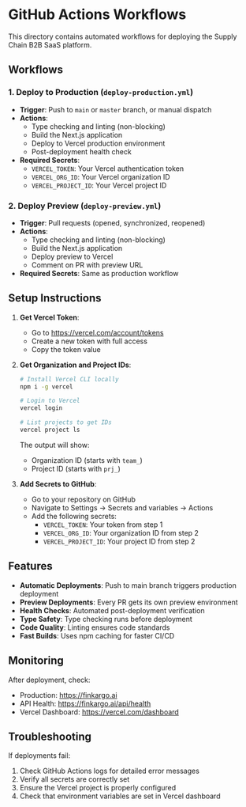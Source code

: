 # GitHub Actions Workflows

This directory contains automated workflows for deploying the Supply Chain B2B SaaS platform.

## Workflows

### 1. Deploy to Production (`deploy-production.yml`)
- **Trigger**: Push to `main` or `master` branch, or manual dispatch
- **Actions**:
  - Type checking and linting (non-blocking)
  - Build the Next.js application
  - Deploy to Vercel production environment
  - Post-deployment health check
- **Required Secrets**:
  - `VERCEL_TOKEN`: Your Vercel authentication token
  - `VERCEL_ORG_ID`: Your Vercel organization ID
  - `VERCEL_PROJECT_ID`: Your Vercel project ID

### 2. Deploy Preview (`deploy-preview.yml`)
- **Trigger**: Pull requests (opened, synchronized, reopened)
- **Actions**:
  - Type checking and linting (non-blocking)
  - Build the Next.js application
  - Deploy preview to Vercel
  - Comment on PR with preview URL
- **Required Secrets**: Same as production workflow

## Setup Instructions

1. **Get Vercel Token**:
   - Go to https://vercel.com/account/tokens
   - Create a new token with full access
   - Copy the token value

2. **Get Organization and Project IDs**:
   ```bash
   # Install Vercel CLI locally
   npm i -g vercel
   
   # Login to Vercel
   vercel login
   
   # List projects to get IDs
   vercel project ls
   ```
   
   The output will show:
   - Organization ID (starts with `team_`)
   - Project ID (starts with `prj_`)

3. **Add Secrets to GitHub**:
   - Go to your repository on GitHub
   - Navigate to Settings → Secrets and variables → Actions
   - Add the following secrets:
     - `VERCEL_TOKEN`: Your token from step 1
     - `VERCEL_ORG_ID`: Your organization ID from step 2
     - `VERCEL_PROJECT_ID`: Your project ID from step 2

## Features

- **Automatic Deployments**: Push to main branch triggers production deployment
- **Preview Deployments**: Every PR gets its own preview environment
- **Health Checks**: Automated post-deployment verification
- **Type Safety**: Type checking runs before deployment
- **Code Quality**: Linting ensures code standards
- **Fast Builds**: Uses npm caching for faster CI/CD

## Monitoring

After deployment, check:
- Production: https://finkargo.ai
- API Health: https://finkargo.ai/api/health
- Vercel Dashboard: https://vercel.com/dashboard

## Troubleshooting

If deployments fail:
1. Check GitHub Actions logs for detailed error messages
2. Verify all secrets are correctly set
3. Ensure the Vercel project is properly configured
4. Check that environment variables are set in Vercel dashboard